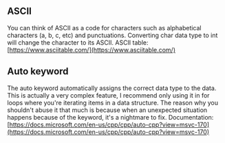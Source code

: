 ## ASCII
You can think of ASCII as a code for characters such as alphabetical characters (a, b, c, etc) and punctuations. Converting char data type to int will change the character to its ASCII.
ASCII table: [https://www.asciitable.com/](https://www.asciitable.com/)

## Auto keyword
The auto keyword automatically assigns the correct data type to the data. This is actually a very complex feature, I recommend only using it in for loops where you're iterating items in a data structure. The reason why you shouldn't abuse it that much is because when an unexpected situation happens because of the keyword, it's a nightmare to fix. 
Documentation: [https://docs.microsoft.com/en-us/cpp/cpp/auto-cpp?view=msvc-170](https://docs.microsoft.com/en-us/cpp/cpp/auto-cpp?view=msvc-170)






